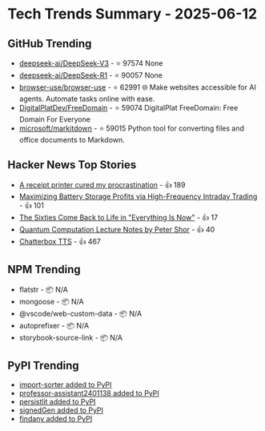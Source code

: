 # Tech Trends Summary - 2025-06-12

## GitHub Trending
- [deepseek-ai/DeepSeek-V3](https://github.com/deepseek-ai/DeepSeek-V3) - ⭐ 97574
  None
- [deepseek-ai/DeepSeek-R1](https://github.com/deepseek-ai/DeepSeek-R1) - ⭐ 90057
  None
- [browser-use/browser-use](https://github.com/browser-use/browser-use) - ⭐ 62991
  🌐 Make websites accessible for AI agents. Automate tasks online with ease.
- [DigitalPlatDev/FreeDomain](https://github.com/DigitalPlatDev/FreeDomain) - ⭐ 59074
  DigitalPlat FreeDomain: Free Domain For Everyone
- [microsoft/markitdown](https://github.com/microsoft/markitdown) - ⭐ 59015
  Python tool for converting files and office documents to Markdown.

## Hacker News Top Stories
- [A receipt printer cured my procrastination](https://www.laurieherault.com/articles/a-thermal-receipt-printer-cured-my-procrastination) - 👍 189
- [Maximizing Battery Storage Profits via High-Frequency Intraday Trading](https://arxiv.org/abs/2504.06932) - 👍 101
- [The Sixties Come Back to Life in "Everything Is Now"](https://www.newyorker.com/culture/the-front-row/the-sixties-come-back-to-life-in-everything-is-now) - 👍 17
- [Quantum Computation Lecture Notes by Peter Shor](https://math.mit.edu/~shor/435-LN/) - 👍 40
- [Chatterbox TTS](https://github.com/resemble-ai/chatterbox) - 👍 467

## NPM Trending
- flatstr - 📦 N/A
- mongoose - 📦 N/A
- @vscode/web-custom-data - 📦 N/A
- autoprefixer - 📦 N/A
- storybook-source-link - 📦 N/A

## PyPI Trending
- [import-sorter added to PyPI](https://pypi.org/project/import-sorter/)
- [professor-assistant2401138 added to PyPI](https://pypi.org/project/professor-assistant2401138/)
- [persistlit added to PyPI](https://pypi.org/project/persistlit/)
- [signedGen added to PyPI](https://pypi.org/project/signedgen/)
- [findany added to PyPI](https://pypi.org/project/findany/)
